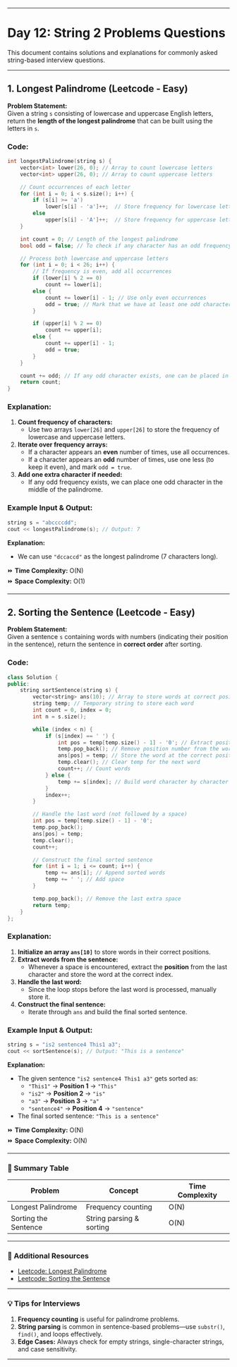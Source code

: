 
---

# **Day 12: String 2 Problems Questions**  

This document contains solutions and explanations for commonly asked string-based interview questions.

---

## **1. Longest Palindrome (Leetcode - Easy)**  
**Problem Statement:**  
Given a string `s` consisting of lowercase and uppercase English letters, return the **length of the longest palindrome** that can be built using the letters in `s`.

### **Code:**
```cpp
int longestPalindrome(string s) {
    vector<int> lower(26, 0); // Array to count lowercase letters
    vector<int> upper(26, 0); // Array to count uppercase letters

    // Count occurrences of each letter
    for (int i = 0; i < s.size(); i++) {
        if (s[i] >= 'a') 
            lower[s[i] - 'a']++;  // Store frequency for lowercase letters
        else 
            upper[s[i] - 'A']++;  // Store frequency for uppercase letters
    }

    int count = 0; // Length of the longest palindrome
    bool odd = false; // To check if any character has an odd frequency

    // Process both lowercase and uppercase letters
    for (int i = 0; i < 26; i++) {
        // If frequency is even, add all occurrences
        if (lower[i] % 2 == 0) 
            count += lower[i];
        else { 
            count += lower[i] - 1; // Use only even occurrences
            odd = true; // Mark that we have at least one odd character
        }

        if (upper[i] % 2 == 0) 
            count += upper[i];
        else { 
            count += upper[i] - 1; 
            odd = true; 
        }
    }

    count += odd; // If any odd character exists, one can be placed in the middle
    return count;
}
```

### **Explanation:**
1. **Count frequency of characters:**  
   - Use two arrays `lower[26]` and `upper[26]` to store the frequency of lowercase and uppercase letters.
2. **Iterate over frequency arrays:**  
   - If a character appears an **even** number of times, use all occurrences.
   - If a character appears an **odd** number of times, use one less (to keep it even), and mark `odd = true`.
3. **Add one extra character if needed:**  
   - If any odd frequency exists, we can place one odd character in the middle of the palindrome.

### **Example Input & Output:**
```cpp
string s = "abccccdd";
cout << longestPalindrome(s); // Output: 7
```
**Explanation:**  
- We can use `"dccaccd"` as the longest palindrome (7 characters long).

⏩ **Time Complexity:** O(N)  
⏩ **Space Complexity:** O(1)  

---

## **2. Sorting the Sentence (Leetcode - Easy)**  
**Problem Statement:**  
Given a sentence `s` containing words with numbers (indicating their position in the sentence), return the sentence in **correct order** after sorting.

### **Code:**
```cpp
class Solution {
public:
    string sortSentence(string s) {
        vector<string> ans(10); // Array to store words at correct positions
        string temp; // Temporary string to store each word
        int count = 0, index = 0;
        int n = s.size();

        while (index < n) {
            if (s[index] == ' ') {
                int pos = temp[temp.size() - 1] - '0'; // Extract position digit
                temp.pop_back(); // Remove position number from the word
                ans[pos] = temp; // Store the word at the correct position
                temp.clear(); // Clear temp for the next word
                count++; // Count words
            } else {
                temp += s[index]; // Build word character by character
            }
            index++;
        }

        // Handle the last word (not followed by a space)
        int pos = temp[temp.size() - 1] - '0';
        temp.pop_back();
        ans[pos] = temp;
        temp.clear();
        count++;

        // Construct the final sorted sentence
        for (int i = 1; i <= count; i++) {
            temp += ans[i]; // Append sorted words
            temp += ' '; // Add space
        }

        temp.pop_back(); // Remove the last extra space
        return temp;
    }
};
```

### **Explanation:**
1. **Initialize an array `ans[10]`** to store words in their correct positions.
2. **Extract words from the sentence:**  
   - Whenever a space is encountered, extract the **position** from the last character and store the word at the correct index.
3. **Handle the last word:**  
   - Since the loop stops before the last word is processed, manually store it.
4. **Construct the final sentence:**  
   - Iterate through `ans` and build the final sorted sentence.

### **Example Input & Output:**
```cpp
string s = "is2 sentence4 This1 a3";
cout << sortSentence(s); // Output: "This is a sentence"
```
**Explanation:**  
- The given sentence `"is2 sentence4 This1 a3"` gets sorted as:
  - `"This1"` → **Position 1** → `"This"`
  - `"is2"` → **Position 2** → `"is"`
  - `"a3"` → **Position 3** → `"a"`
  - `"sentence4"` → **Position 4** → `"sentence"`
- The final sorted sentence: `"This is a sentence"`

⏩ **Time Complexity:** O(N)  
⏩ **Space Complexity:** O(N)  

---

### **📌 Summary Table**
| **Problem** | **Concept** | **Time Complexity** |
|------------|------------|--------------------|
| Longest Palindrome | Frequency counting | O(N) |
| Sorting the Sentence | String parsing & sorting | O(N) |

---

### **🔗 Additional Resources**
- [Leetcode: Longest Palindrome](https://leetcode.com/problems/longest-palindrome/)
- [Leetcode: Sorting the Sentence](https://leetcode.com/problems/sorting-the-sentence/)

---

### **💡 Tips for Interviews**
1. **Frequency counting** is useful for palindrome problems.
2. **String parsing** is common in sentence-based problems—use `substr()`, `find()`, and loops effectively.
3. **Edge Cases:** Always check for empty strings, single-character strings, and case sensitivity.

---

